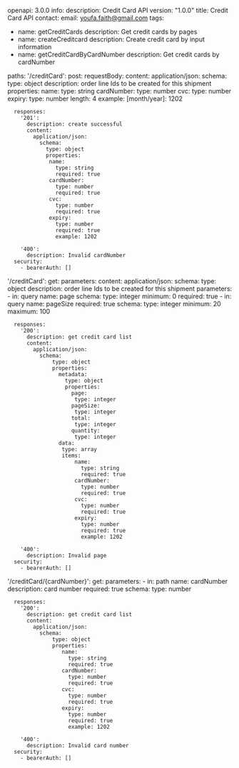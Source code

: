 openapi: 3.0.0
info:
  description: Credit Card API
  version: "1.0.0"
  title: Credit Card API
  contact:
    email: youfa.faith@gmail.com
tags:
  - name: getCreditCards
    description: Get credit cards by pages
  - name: createCreditcard
    description: Create credit card by input information
  - name: getCreditCardByCardNumber
    description: Get credit cards by cardNumber

paths:
  '/creditCard':
    post:
      requestBody:
          content:
            application/json:
              schema:
                type: object
                description: order line Ids to be created for this shipment
                properties:
                 name:
                   type: string
                 cardNumber:
                   type: number
                 cvc:
                   type: number
                 expiry:
                   type: number
                   length: 4
                   example: [month/year]: 1202

      responses:
        '201':
          description: create successful
          content:
            application/json:
              schema:
                type: object
                properties:
                 name:
                   type: string
                   required: true
                 cardNumber:
                   type: number
                   required: true
                 cvc:
                   type: number
                   required: true
                 expiry:
                   type: number
                   required: true
                   example: 1202

        '400':
          description: Invalid cardNumber
      security:
        - bearerAuth: []

  '/creditCard':
    get:
      parameters:
          content:
            application/json:
              schema:
                type: object
                description: order line Ids to be created for this shipment
                parameters:
                    - in: query
                      name: page
                      schema:
                        type: integer
                        minimum: 0
                      required: true
                    - in: query
                      name: pageSize
                      required: true
                      schema:
                        type: integer
                        minimum: 20
                        maximum: 100

      responses:
        '200':
          description: get credit card list
          content:
            application/json:
              schema:
                  type: object
                  properties:
                    metadata:
                      type: object
                      properties:
                        page:
                         type: integer
                        pageSize:
                         type: integer
                        total:
                         type: integer
                        quantity:
                         type: integer
                    data:
                     type: array
                     items:
                         name:
                           type: string
                           required: true
                         cardNumber:
                           type: number
                           required: true
                         cvc:
                           type: number
                           required: true
                         expiry:
                           type: number
                           required: true
                           example: 1202

        '400':
          description: Invalid page
      security:
        - bearerAuth: []

  '/creditCard/{cardNumber}':
    get:
      parameters:
        - in: path
          name: cardNumber
          description: card number
          required: true
          schema:
            type: number

      responses:
        '200':
          description: get credit card list
          content:
            application/json:
              schema:
                  type: object
                  properties:
                     name:
                       type: string
                       required: true
                     cardNumber:
                       type: number
                       required: true
                     cvc:
                       type: number
                       required: true
                     expiry:
                       type: number
                       required: true
                       example: 1202

        '400':
          description: Invalid card number
      security:
        - bearerAuth: []